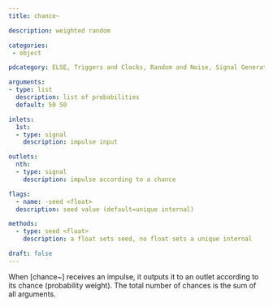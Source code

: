 ```yaml
---
title: chance~

description: weighted random

categories:
 - object

pdcategory: ELSE, Triggers and Clocks, Random and Noise, Signal Generators

arguments:
- type: list
  description: list of probabilities
  default: 50 50

inlets:
  1st:
  - type: signal
    description: impulse input

outlets:
  nth:
  - type: signal
    description: impulse according to a chance

flags:
  - name: -seed <float>
  description: seed value (default=unique internal)

methods:
  - type: seed <float>
    description: a float sets seed, no float sets a unique internal

draft: false
---
```


When [chance~] receives an impulse, it outputs it to an outlet according to its chance (probability weight). The total number of chances is the sum of all arguments.
